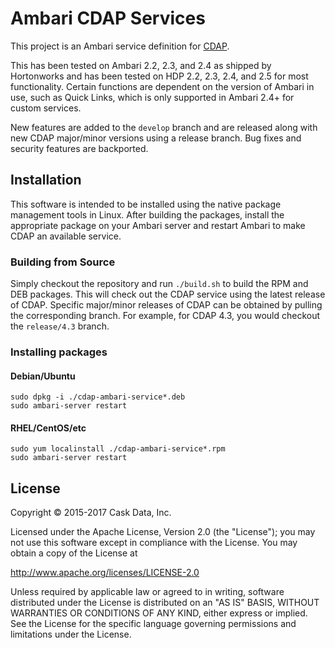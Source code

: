# Ambari CDAP Services

This project is an Ambari service definition for [CDAP](http://cask.co/products/cdap/).

This has been tested on Ambari 2.2, 2.3, and 2.4 as shipped by Hortonworks and has been tested
on HDP 2.2, 2.3, 2.4, and 2.5 for most functionality. Certain functions are dependent on the version
of Ambari in use, such as Quick Links, which is only supported in Ambari 2.4+ for custom services.

New features are added to the `develop` branch and are released along with new CDAP major/minor
versions using a release branch. Bug fixes and security features are backported.

## Installation

This software is intended to be installed using the native package management tools in Linux. After
building the packages, install the appropriate package on your Ambari server and restart Ambari
to make CDAP an available service.

### Building from Source

Simply checkout the repository and run `./build.sh` to build the RPM and DEB packages. This
will check out the CDAP service using the latest release of CDAP. Specific major/minor releases
of CDAP can be obtained by pulling the corresponding branch. For example, for CDAP 4.3, you would
checkout the `release/4.3` branch.

### Installing packages

#### Debian/Ubuntu

```
sudo dpkg -i ./cdap-ambari-service*.deb
sudo ambari-server restart
```

#### RHEL/CentOS/etc

```
sudo yum localinstall ./cdap-ambari-service*.rpm
sudo ambari-server restart
```

## License

   Copyright © 2015-2017 Cask Data, Inc.

Licensed under the Apache License, Version 2.0 (the "License"); you may not use this
software except in compliance with the License. You may obtain a copy of the License at

http://www.apache.org/licenses/LICENSE-2.0

Unless required by applicable law or agreed to in writing, software distributed under the
License is distributed on an "AS IS" BASIS, WITHOUT WARRANTIES OR CONDITIONS OF ANY KIND,
either express or implied. See the License for the specific language governing permissions
and limitations under the License.
